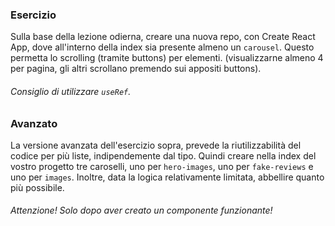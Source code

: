 ### Esercizio

Sulla base della lezione odierna,
creare una nuova repo, con Create React App, dove all'interno della index sia presente
almeno un `carousel`.
Questo permetta lo scrolling (tramite buttons) per elementi.
(visualizzarne almeno 4 per pagina, gli altri scrollano premendo sui appositi buttons).

###### Consiglio di utilizzare `useRef`.

### Avanzato

La versione avanzata dell'esercizio sopra, prevede la riutilizzabilità del codice per più liste, indipendemente dal tipo.
Quindi creare nella index del vostro progetto tre caroselli, uno per `hero-images`, uno per `fake-reviews` e uno per `images`.
Inoltre, data la logica relativamente limitata, abbellire quanto più possibile.

###### Attenzione! Solo dopo aver creato un componente funzionante!

